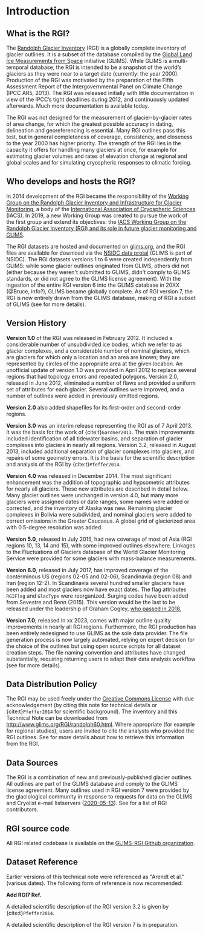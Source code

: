 # Introduction

## What is the RGI?

The [Randolph Glacier Inventory](https://www.glims.org/RGI) (RGI) is a globally complete inventory of glacier outlines. It is a subset of the database compiled by the [Global Land Ice Measurements from Space](https://www.glims.org) initiative (GLIMS). While GLIMS is a multi-temporal database, the RGI is intended to be a snapshot of the world’s glaciers as they were near to a target date (currently: the year 2000). Production of the RGI was motivated by the preparation of the Fifth Assessment Report of the Intergovernmental Panel on Climate Change (IPCC AR5, 2013). The RGI was released initially with little documentation in view of the IPCC’s tight deadlines during 2012, and continuously updated afterwards. Much more documentation is available today.

The RGI was not designed for the measurement of glacier-by-glacier rates of area change, for which the greatest possible accuracy in dating, delineation and georeferencing is essential. Many RGI outlines pass this test, but in general completeness of coverage, consistency, and closeness to the year 2000 has higher priority. The strength of the RGI lies in the capacity it offers for handling many glaciers at once, for example for estimating glacier volumes and rates of elevation change at regional and global scales and for simulating cryospheric responses to climatic forcing.

## Who develops and hosts the RGI?

In 2014 development of the RGI became the responsibility of the [Working Group on the Randolph Glacier Inventory and Infrastructure for Glacier Monitoring](https://cryosphericsciences.org/activities/wg-rgi/), a body of the [International Association of Cryospheric Sciences](https://cryosphericsciences.org) (IACS). In 2019, a new Working Group was created to pursue the work of the first group and extend its objectives: the [IACS Working Group on the Randolph Glacier Inventory (RGI) and its role in future glacier monitoring and GLIMS](https://cryosphericsciences.org/activities/working-groups/rgi-working-group/).

The RGI datasets are hosted and documented on [glims.org](https://www.glims.org/RGI), and the RGI files are available for download via the [NSIDC data protal](https://nsidc.org/data/nsidc-0770) (GLIMS is part of NSIDC). The RGI datasets versions 1 to 6 were created independently from GLIMS: while some glacier outlines originated from GLIMS, others did not (either because they weren't submitted to GLIMS, didn't comply to GLIMS standards, or did not agree to the GLIMS license agreement). With the ingestion of the entire RGI version 6 into the GLIMS database in 20XX (@Bruce, info?), GLIMS became globally complete. As of RGI version 7, the RGI is now entirely drawn from the GLIMS database, making of RGI a subset of GLIMS (see [](04_revisions) for more details).

## Version History

**Version 1.0** of the RGI was released in February 2012. It included a considerable number of unsubdivided ice bodies, which we refer to as glacier complexes, and a considerable number of nominal glaciers, which are glaciers for which only a location and an area are known; they are represented by circles of the appropriate area at the given location. An unofficial update of version 1.0 was provided in April 2012 to replace several regions that had topology errors and repeated polygons. Version 2.0, released in June 2012, eliminated a number of flaws and provided a uniform set of attributes for each glacier. Several outlines were improved, and a number of outlines were added in previously omitted regions. 

**Version 2.0** also added shapefiles for its first-order and second-order regions.

**Version 3.0** was an interim release representing the RGI as of 7 April 2013. It was the basis for the work of {cite:t}`Gardner2013`. The main improvements included identification of all tidewater basins, and separation of glacier complexes into glaciers in nearly all regions. Version 3.2, released in August 2013, included additional separation of glacier complexes into glaciers, and repairs of some geometry errors. It is the basis for the scientific description and analysis of the RGI by {cite:t}`Pfeffer2014`.

**Version 4.0** was released in December 2014. The most significant enhancement was the addition of topographic and hypsometric attributes for nearly all glaciers. These new attributes are described in detail below. Many glacier outlines were unchanged in version 4.0, but many more glaciers were assigned dates or date ranges, some names were added or corrected, and the inventory of Alaska was new. Remaining glacier complexes in Bolivia were subdivided, and nominal glaciers were added to correct omissions in the Greater Caucasus. A global grid of glacierized area with 0.5-degree resolution was added.

**Version 5.0**, released in July 2015, had new coverage of most of Asia (RGI regions 10, 13, 14 and 15), with some improved outlines elsewhere. Linkages to the Fluctuations of Glaciers database of the World Glacier Monitoring Service were provided for some glaciers with mass-balance measurements.

**Version 6.0**, released in July 2017, has improved coverage of the conterminous US (regions 02-05 and 02-06), Scandinavia (region 08) and Iran (region 12-2). In Scandinavia several hundred smaller glaciers have been added and most glaciers now have exact dates. The flag attributes `RGIFlag` and `GlacType` were reorganized. Surging codes have been added from Sevestre and Benn (2015). This version would be the last to be released under the leadership of Graham Cogley, [who passed in 2018](https://www.igsoc.org/j-graham-cogley-1948-2018),

**Version 7.0**, released in xx 2023, comes with major outline quality improvements in nearly all RGI regions. Furthermore, the RGI production has been entirely redesigned to use GLIMS as the sole data provider. The file generation process is now largely automated, relying on expert decision for the choice of the outlines but using open source scripts for all dataset creation steps. The file naming convention and attributes have changed substantially, requiring returning users to adapt their data analysis workflow (see [](04_revisions) for more details).

## Data Distribution Policy

The RGI may be used freely under the [Creative Commons License](https://creativecommons.org/licenses/by/4.0) with due acknowledgement (by citing this note for technical details or {cite:t}`Pfeffer2014` for scientific background). The inventory and this Technical Note can be downloaded from http://www.glims.org/RGI/randolph60.html. Where appropriate (for example for regional studies), users are invited to cite the analysts who provided the RGI outlines. See [](03_data_decription) for more details about how to retrieve this information from the RGI.

## Data Sources

The RGI is a combination of new and previously-published glacier outlines. All outlines are part of the GLIMS database and comply to the GLIMS license agreement. Many outlines used in RGI version 7 were provided by the glaciological community in response to requests for data on the GLIMS and Cryolist e-mail listservers ([2020-05-13](https://lists.cryolist.org/pipermail/cryolist/2020-May/005135.html)). See [](tables/data_sources) for a list of RGI contributors.

## RGI source code

All RGI related codebase is available on the [GLIMS-RGI Github organization](https://github.com/GLIMS-RGI).

## Dataset Reference

Earlier versions of this technical note were referenced as "Arendt et al." (various dates). The following form of reference is now recommended: 

**Add RGI7 Ref.**

A detailed scientific description of the RGI version 3.2 is given by {cite:t}`Pfeffer2014`.

A detailed scientific description of the RGI version 7 is in preparation.
